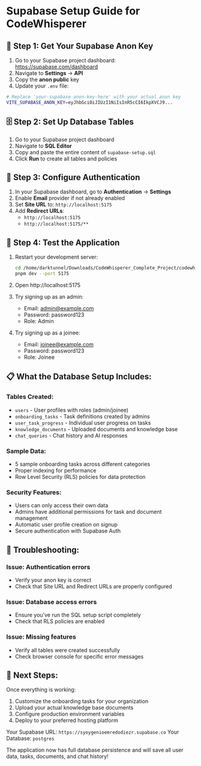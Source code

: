# Supabase Setup Guide for CodeWhisperer

## 🔑 **Step 1: Get Your Supabase Anon Key**

1. Go to your Supabase project dashboard: https://supabase.com/dashboard
2. Navigate to **Settings** → **API**
3. Copy the **anon public** key
4. Update your `.env` file:

```bash
# Replace 'your-supabase-anon-key-here' with your actual anon key
VITE_SUPABASE_ANON_KEY=eyJhbGciOiJIUzI1NiIsInR5cCI6IkpXVCJ9...
```

## 🗄️ **Step 2: Set Up Database Tables**

1. Go to your Supabase project dashboard
2. Navigate to **SQL Editor**
3. Copy and paste the entire content of `supabase-setup.sql`
4. Click **Run** to create all tables and policies

## 🔐 **Step 3: Configure Authentication**

1. In your Supabase dashboard, go to **Authentication** → **Settings**
2. Enable **Email** provider if not already enabled
3. Set **Site URL** to: `http://localhost:5175`
4. Add **Redirect URLs**:
   - `http://localhost:5175`
   - `http://localhost:5175/**`

## 🚀 **Step 4: Test the Application**

1. Restart your development server:
   ```bash
   cd /home/darktunnel/Downloads/CodeWhisperer_Complete_Project/codewhisperer-frontend
   pnpm dev --port 5175
   ```

2. Open http://localhost:5175

3. Try signing up as an admin:
   - Email: admin@example.com
   - Password: password123
   - Role: Admin

4. Try signing up as a joinee:
   - Email: joinee@example.com  
   - Password: password123
   - Role: Joinee

## 📋 **What the Database Setup Includes:**

### **Tables Created:**
- `users` - User profiles with roles (admin/joinee)
- `onboarding_tasks` - Task definitions created by admins
- `user_task_progress` - Individual user progress on tasks
- `knowledge_documents` - Uploaded documents and knowledge base
- `chat_queries` - Chat history and AI responses

### **Sample Data:**
- 5 sample onboarding tasks across different categories
- Proper indexing for performance
- Row Level Security (RLS) policies for data protection

### **Security Features:**
- Users can only access their own data
- Admins have additional permissions for task and document management
- Automatic user profile creation on signup
- Secure authentication with Supabase Auth

## 🔧 **Troubleshooting:**

### **Issue: Authentication errors**
- Verify your anon key is correct
- Check that Site URL and Redirect URLs are properly configured

### **Issue: Database access errors**
- Ensure you've run the SQL setup script completely
- Check that RLS policies are enabled

### **Issue: Missing features**
- Verify all tables were created successfully
- Check browser console for specific error messages

## 🎯 **Next Steps:**

Once everything is working:
1. Customize the onboarding tasks for your organization
2. Upload your actual knowledge base documents
3. Configure production environment variables
4. Deploy to your preferred hosting platform

Your Supabase URL: `https://syoygenioemredodiezr.supabase.co`
Your Database: `postgres`

The application now has full database persistence and will save all user data, tasks, documents, and chat history!
